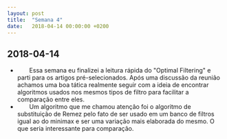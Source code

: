 ```yaml
---
layout: post
title:  "Semana 4"
date:   2018-04-14 00:00:00 +0200
---
```


## 2018-04-14

* &nbsp;&nbsp;&nbsp;&nbsp;&nbsp;&nbsp; Essa semana eu finalizei a leitura rápida do "Optimal Filtering" e parti para os artigos pré-selecionados. Após uma discussão da reunião achamos uma boa tática realmente seguir com a ideia de encontrar algoritmos usados nos mesmos tipos de filtro para facilitar a comparação entre eles.
* &nbsp;&nbsp;&nbsp;&nbsp;&nbsp;&nbsp; Um algoritmo que me chamou atenção foi o algoritmo de substituição de Remez pelo fato de ser usado em um banco de filtros igual ao do minimax e ser uma variação mais elaborada do mesmo. O que seria interessante para comparação.
